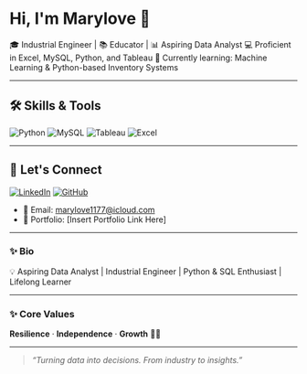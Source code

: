 # Hi, I'm Marylove 🌸

🎓 Industrial Engineer | 📚 Educator | 📊 Aspiring Data Analyst
💻 Proficient in Excel, MySQL, Python, and Tableau
🌱 Currently learning: Machine Learning & Python-based Inventory Systems

---

## 🛠️ Skills & Tools

![Python](https://img.shields.io/badge/Python-3776AB?style=for-the-badge\&logo=python\&logoColor=white)
![MySQL](https://img.shields.io/badge/MySQL-005C84?style=for-the-badge\&logo=mysql\&logoColor=white)
![Tableau](https://img.shields.io/badge/Tableau-E97627?style=for-the-badge\&logo=tableau\&logoColor=white)
![Excel](https://img.shields.io/badge/Excel-217346?style=for-the-badge\&logo=microsoft-excel\&logoColor=white)

---

## 🔗 Let's Connect

[![LinkedIn](https://img.shields.io/badge/LinkedIn-marylove--rapirap-0077B5?style=for-the-badge\&logo=linkedin\&logoColor=white)](https://linkedin.com/in/marylove-rapirap)
[![GitHub](https://img.shields.io/badge/GitHub-datadiva-181717?style=for-the-badge\&logo=github)](https://github.com/datadiva)

* 📧 Email: [marylove1177@icloud.com](mailto:marylove1177@icloud.com)
* 💼 Portfolio: \[Insert Portfolio Link Here]

---

### ✨ Bio

💡 Aspiring Data Analyst | Industrial Engineer | Python & SQL Enthusiast | Lifelong Learner

---

### ✨ Core Values

**Resilience** · **Independence** · **Growth** 💪🌿

---

> *“Turning data into decisions. From industry to insights.”*
